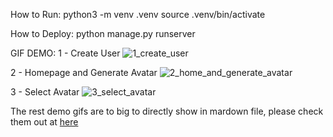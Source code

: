 How to Run:
python3 -m venv .venv
source .venv/bin/activate

How to Deploy:
python manage.py runserver

GIF DEMO:
1 - Create User
![1_create_user](https://github.com/user-attachments/assets/919dd4e8-4a7e-4674-ad2f-4cf60bddaca7)

2 - Homepage and Generate Avatar
![2_home_and_generate_avatar](https://github.com/user-attachments/assets/01a49245-f362-487b-8934-b937e840d161)

3 - Select Avatar
![3_select_avatar](https://github.com/user-attachments/assets/2ffc77b5-e687-445d-9233-82b499078c0d)

The rest demo gifs are to big to directly show in mardown file, please check them out at [here](https://github.com/rachel-tanhao/AI-Visual-Diary/tree/main/demo
)

